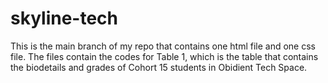 # skyline-tech

This is the main branch of my repo that contains one html file and one css file. The files contain the codes for Table 1, which is the table that contains the biodetails and grades of Cohort 15 students in Obidient Tech Space.